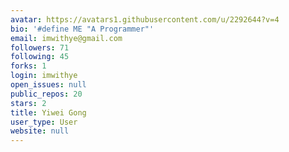 ```yaml
---
avatar: https://avatars1.githubusercontent.com/u/2292644?v=4
bio: '#define ME "A Programmer"'
email: imwithye@gmail.com
followers: 71
following: 45
forks: 1
login: imwithye
open_issues: null
public_repos: 20
stars: 2
title: Yiwei Gong
user_type: User
website: null
---
```

